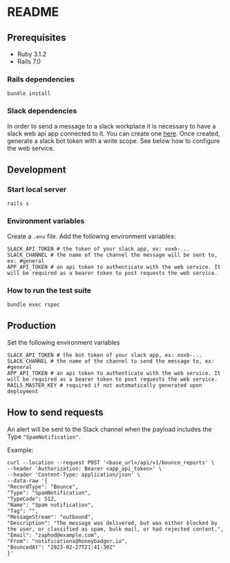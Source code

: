 # README

## Prerequisites

- Ruby 3.1.2
- Rails 7.0

### Rails dependencies

```shell
bundle install
```

### Slack dependencies
In order to send a message to a slack workplace it is necessary to have a slack web api app connected to it. You can create one [here](https://api.slack.com/apps). 
Once created, generate a slack bot token with a write scope. See below how to configure the web service.

## Development
### Start local server

```shell
rails s
```

### Environment variables
Create a `.env` file.
Add the following environment variables:
```shell
SLACK_API_TOKEN # the token of your slack app, ex: xoxb-... 
SLACK_CHANNEL # the name of the channel the message will be sent to, ex: #general
APP_API_TOKEN # an api token to authenticate with the web service. It will be required as a bearer token to post requests the web service.
```

### How to run the test suite
```shell
bundle exec rspec
```

## Production
Set the following environment variables
```shell
SLACK_API_TOKEN # the bot token of your slack app, ex: xoxb-... 
SLACK_CHANNEL # the name of the channel to send the message to, ex: #general
APP_API_TOKEN # an api token to authenticate with the web service. It will be required as a bearer token to post requests the web service.
RAILS_MASTER_KEY # required if not automatically generated upon deployment
```

## How to send requests

An alert will be sent to the Slack channel when the payload includes the Type `"SpamNotification"`.

Example:
```shell
curl --location --request POST '<base_url>/api/v1/bounce_reports' \
--header 'Authorization: Bearer <app_api_token>' \
--header 'Content-Type: application/json' \
--data-raw '{
"RecordType": "Bounce",
"Type": "SpamNotification",
"TypeCode": 512,
"Name": "Spam notification",
"Tag": "",
"MessageStream": "outbound",
"Description": "The message was delivered, but was either blocked by the user, or classified as spam, bulk mail, or had rejected content.",
"Email": "zaphod@example.com",
"From": "notifications@honeybadger.io",
"BouncedAt": "2023-02-27T21:41:30Z"
}'
```


